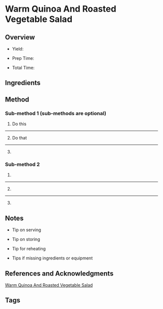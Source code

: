# Warm Quinoa And Roasted Vegetable Salad

## Overview

- Yield:

- Prep Time:

- Total Time:

## Ingredients



## Method

### Sub-method 1 (sub-methods are optional)

1. Do this
---
2. Do that
---
3.

### Sub-method 2

1.
---
2.
---
3.

## Notes

- Tip on serving

- Tip on storing

- Tip for reheating

- Tips if missing ingredients or equipment

## References and Acknowledgments

[Warm Quinoa And Roasted Vegetable Salad](http://thecreeksidecook.com/warm-quinoa-and-roasted-vegetable-salad/)

## Tags



